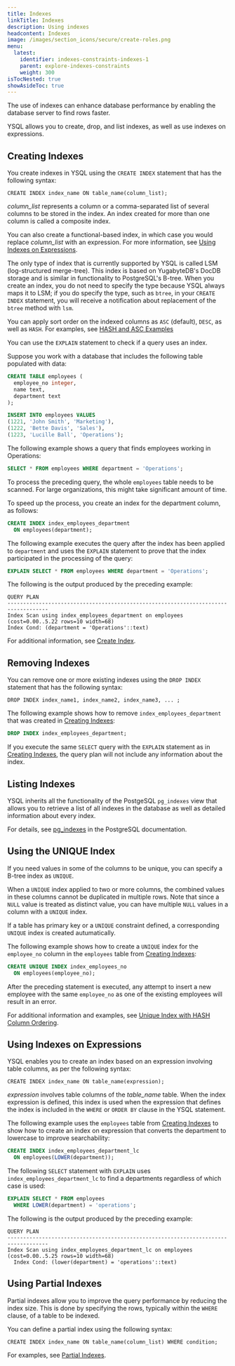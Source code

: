 ```yaml
---
title: Indexes
linkTitle: Indexes
description: Using indexes
headcontent: Indexes
image: /images/section_icons/secure/create-roles.png
menu:
  latest:
    identifier: indexes-constraints-indexes-1
    parent: explore-indexes-constraints
    weight: 300
isTocNested: true
showAsideToc: true
---
```


The use of indexes can enhance database performance by enabling the database server to find rows faster. 

YSQL allows you to create, drop, and list indexes, as well as use indexes on expressions.

## Creating Indexes

You create indexes in YSQL using the `CREATE INDEX` statement that has the following syntax:

```
CREATE INDEX index_name ON table_name(column_list);
```

*column_list* represents a column or a comma-separated list of several columns to be stored in the index. An index created for more than one column is called a composite index.

You can also create a functional-based index, in which case you would replace *column_list* with an expression. For more information, see [Using Indexes on Expressions](#using-indexes-on-expressions).

The only type of index that is currently supported by YSQL is called LSM (log-structured merge-tree). This index is based on YugabyteDB's DocDB storage and is similar in functionality to PostgreSQL's B-tree. When you create an index, you do not need to specify the type because YSQL always maps it to LSM; if you do specify the type, such as `btree`, in your `CREATE INDEX` statement, you will receive a notification about replacement of the `btree` method with `lsm`. 

You can apply sort order on the indexed columns as `ASC` (default), `DESC`, as well as `HASH`. For examples, see [HASH and ASC Examples](https://docs.yugabyte.com/latest/api/ysql/the-sql-language/statements/ddl_create_index/#unique-index-with-hash-column-ordering)

You can use the `EXPLAIN` statement to check if a query uses an index.

Suppose you work with a database that includes the following table populated with data:

```sql
CREATE TABLE employees (
  employee_no integer,
  name text,
  department text
);
```

```sql
INSERT INTO employees VALUES 
(1221, 'John Smith', 'Marketing'),
(1222, 'Bette Davis', 'Sales'),
(1223, 'Lucille Ball', 'Operations'); 
```

The following example shows a query that finds employees working in Operations:

```sql
SELECT * FROM employees WHERE department = 'Operations';
```

To process the preceding query, the whole `employees` table needs to be scanned. For large organizations, this might take significant amount of time.

To speed up the process, you create an index for the department column, as follows:

```sql
CREATE INDEX index_employees_department
  ON employees(department);
```

The following example executes the query after the index has been applied to `department` and uses the `EXPLAIN` statement to prove that the index participated in the processing of the query:

```sql
EXPLAIN SELECT * FROM employees WHERE department = 'Operations';
```

The following is the output produced by the preceding example:

```
QUERY PLAN                        
-----------------------------------------------------------------------------------
Index Scan using index_employees_department on employees (cost=0.00..5.22 rows=10 width=68)
Index Cond: (department = 'Operations'::text)
```

For additional information, see [Create Index](https://docs.yugabyte.com/latest/api/ysql/the-sql-language/statements/ddl_create_index/#unique).

## Removing Indexes

You can remove one or more existing indexes using the `DROP INDEX` statement that has the following syntax:

```
DROP INDEX index_name1, index_name2, index_name3, ... ;
```

The following example shows how to remove `index_employees_department` that was created in [Creating Indexes](#creating-indexes):

```sql
DROP INDEX index_employees_department;
```

If you execute the same `SELECT` query with the `EXPLAIN` statement as in [Creating Indexes](#creating-indexes), the query plan will not include any information about the index. 

## Listing Indexes

YSQL inherits all the functionality of the PostgeSQL `pg_indexes` view that allows you to retrieve a list of all indexes in the database as well as detailed information about every index.

For details, see [pg_indexes](https://www.postgresql.org/docs/12/view-pg-indexes.html) in the PostgreSQL documentation.

## Using the UNIQUE Index

If you need values in some of the columns to be unique, you can specify a B-tree index as `UNIQUE`. 

When a `UNIQUE` index applied to two or more columns, the combined values in these columns cannot be duplicated in multiple rows. Note that since a `NULL` value is treated as distinct value, you can have multiple `NULL` values in a column with a `UNIQUE` index.

If a table has primary key or a `UNIQUE` constraint defined, a corresponding `UNIQUE` index is created autumatically.

The following example shows how to create a `UNIQUE` index for the `employee_no` column in the `employees` table from [Creating Indexes](#creating-indexes):

```sql
CREATE UNIQUE INDEX index_employees_no
  ON employees(employee_no);
```

After the preceding statement is executed, any attempt to insert a new employee with the same `employee_no` as one of the existing employees will result in an error.

For additional information and examples, see [Unique Index with HASH Column Ordering](https://docs.yugabyte.com/latest/api/ysql/the-sql-language/statements/ddl_create_index/#unique-index-with-hash-column-ordering).

## Using Indexes on Expressions

YSQL enables you to create an index based on an expression involving table columns, as per the following syntax:

```
CREATE INDEX index_name ON table_name(expression);
```

*expression* involves table columns of the *table_name* table. When the index expression is defined, this index is used when the expression that defines the index is included in the `WHERE` or `ORDER BY` clause in the YSQL statement.

The following example uses the `employees` table from [Creating Indexes](#creating-indexes) to show how to create an index on expression that converts the department to lowercase to improve searchability:

```sql
CREATE INDEX index_employees_department_lc
  ON employees(LOWER(department));
```

The following `SELECT` statement with `EXPLAIN` uses `index_employees_department_lc` to find a departments regardless of which case is used:

```sql
EXPLAIN SELECT * FROM employees
  WHERE LOWER(department) = 'operations';
```

The following is the output produced by the preceding example:

```
QUERY PLAN                        
-----------------------------------------------------------------------------------
Index Scan using index_employees_department_lc on employees  (cost=0.00..5.25 rows=10 width=68)
  Index Cond: (lower(department) = 'operations'::text)
```

## Using Partial Indexes

Partial indexes allow you to improve the query performance by reducing the index size. This is done by specifying the rows, typically within the `WHERE` clause, of a table to be indexed. 

You can define a partial index using the following syntax:

```
CREATE INDEX index_name ON table_name(column_list) WHERE condition;
```

For examples, see [Partial Indexes](https://docs.yugabyte.com/latest/api/ysql/the-sql-language/statements/ddl_create_index/#partial-indexes).

